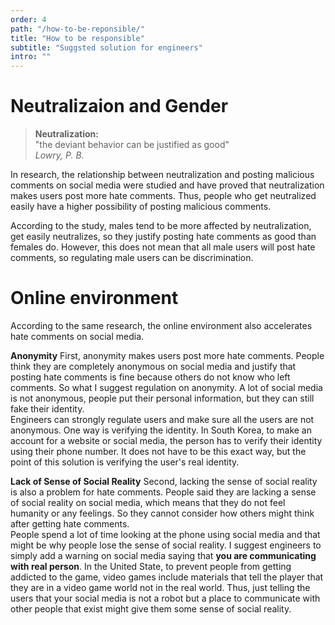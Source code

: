 ```yaml
---
order: 4
path: "/how-to-be-reponsible/"
title: "How to be responsible"
subtitle: "Suggsted solution for engineers"
intro: ""
---
```


# Neutralizaion and Gender

>**Neutralization:**<br/>
>"the deviant behavior can be justified as good"<br/>
><cite>Lowry, P. B.</cite>

In research, the relationship between neutralization and posting malicious comments on social media were studied and have proved that neutralization makes users post more hate comments. Thus, people who get neutralized easily have a higher possibility of posting malicious comments. 

According to the study, males tend to be more affected by neutralization, get easily neutralizes, so they justify posting hate comments as good than females do. However, this does not mean that all male users will post hate comments, so regulating male users can be discrimination.

# Online environment
According to the same research, the online environment also accelerates hate comments on social media.

**Anonymity**
First, anonymity makes users post more hate comments. People think they are completely anonymous on social media and justify that posting hate comments is fine because others do not know who left comments. So what I suggest regulation on anonymity. A lot of social media is not anonymous, people put their personal information, but they can still fake their identity.
<br/>
Engineers can strongly regulate users and make sure all the users are not anonymous. One way is verifying the identity. In South Korea, to make an account for a website or social media, the person has to verify their identity using their phone number. It does not have to be this exact way, but the point of this solution is verifying the user's real identity.

**Lack of Sense of Social Reality**
Second, lacking the sense of social reality is also a problem for hate comments. People said they are lacking a sense of social reality on social media, which means that they do not feel humanity or any feelings. So they cannot consider how others might think after getting hate comments.
<br/>
 People spend a lot of time looking at the phone using social media and that might be why people lose the sense of social reality. I suggest engineers to simply add a warning on social media saying that **you are communicating with real person**. In the United State, to prevent people from getting addicted to the game, video games include materials that tell the player that they are in a video game world not in the real world. Thus, just telling the users that your social media is not a robot but a place to communicate with other people that exist might give them some sense of social reality.